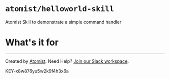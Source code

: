 # `atomist/helloworld-skill`

<!---atomist-skill-description:start--->

Atomist Skill to demonstrate a simple command handler

<!---atomist-skill-description:end--->
<!---atomist-skill-readme:start--->
 
# What's it for 

<!---atomist-skill-readme:end--->
 
---  
 
Created by [Atomist][atomist].
Need Help?  [Join our Slack workspace][slack]. 
                          
[atomist]: https://atomist.com/ (Atomist - How Teams Deliver Software)
[slack]: https://join.atomist.com/ (Atomist Community Slack)
 
   
    
     
     
   
 
 
KEY-x8w876yu5w2k9f4h3x6a
